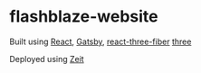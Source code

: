 # flashblaze-website

Built using [React](https://reactjs.org/), [Gatsby](https://gatsbyjs.org/), [react-three-fiber](https://github.com/react-spring/react-three-fiber) [three](https://threejs.org)

Deployed using [Zeit](https://zeit.co)
